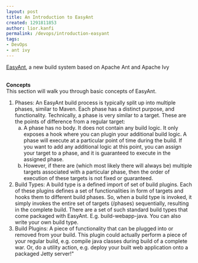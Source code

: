 ```yaml
---
layout: post
title: An Introduction to EasyAnt
created: 1291811853
author: lior.kanfi
permalink: /devops/introduction-easyant
tags:
- DevOps
- ant ivy
---
```

<p><a href="http://www.easyant.org/doc/">EasyAnt</a>, a new build system based on Apache Ant and Apache Ivy</p>
<p><br />
<strong>Concepts</strong><br />
This section will walk you through basic concepts of EasyAnt.</p>
<ol type="1" style="margin-top: 0in;">
    <li>Phases: An EasyAnt build process is typically split up into multiple  phases, similar to Maven. Each phase has a distinct purpose, and  functionality. Technically, a phase is very similar to a target. These  are the points of difference from a regular target:
    <ol type="a" style="margin-top: 0in;">
        <li>A phase has no body. It does not contain any build logic. It only  exposes a hook where you can plugin your additional build logic. A phase  will execute at a particular point of time during the build. If you  want to add any additional logic at this point, you can assign your  target to a phase, and it is guaranteed to execute in the assigned  phase.</li>
        <li>However, if there are (which most likely there will always be)  multiple targets associated with a particular phase, then the order of  execution of these targets is not fixed or guaranteed.</li>
    </ol>
    </li>
    <li>Build Types: A build type is a defined import of set of build  plugins. Each of these plugins defines a set of functionalities in form  of targets and hooks them to different build phases. So, when a build  type is invoked, it simply invokes the entire set of targets (/phases)  sequentially, resulting in the complete build. There are a set of such  standard build types that come packaged with EasyAnt. E.g.  build-webapp-java. You can also write your own build type.</li>
    <li>Build Plugins: A piece of functionality that can be plugged into or  removed from your build. This plugin could actually perform a piece of  your regular build, e.g. compile java classes during build of a complete  war. Or, do a utility action, e.g. deploy your built web application  onto a packaged Jetty server!&quot;</li>
</ol>
